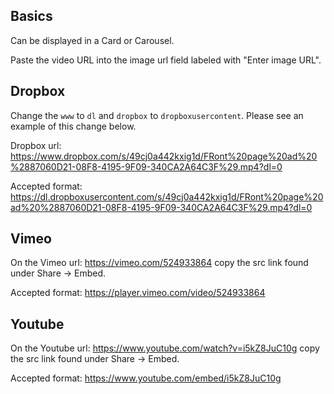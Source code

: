 ## Basics

Can be displayed in a Card or Carousel.

Paste the video URL into the image url field labeled with "Enter image URL".

## Dropbox

Change the `www` to `dl` and `dropbox` to `dropboxusercontent`. Please see an example of this change below.

Dropbox url: https://www.dropbox.com/s/49cj0a442kxig1d/FRont%20page%20ad%20%2887060D21-08F8-4195-9F09-340CA2A64C3F%29.mp4?dl=0

Accepted format: https://dl.dropboxusercontent.com/s/49cj0a442kxig1d/FRont%20page%20ad%20%2887060D21-08F8-4195-9F09-340CA2A64C3F%29.mp4?dl=0

## Vimeo

On the Vimeo url: https://vimeo.com/524933864 copy the src link found under Share -> Embed.

Accepted format: https://player.vimeo.com/video/524933864

## Youtube

On the Youtube url: https://www.youtube.com/watch?v=i5kZ8JuC10g copy the src link found under Share -> Embed.

Accepted format: https://www.youtube.com/embed/i5kZ8JuC10g
